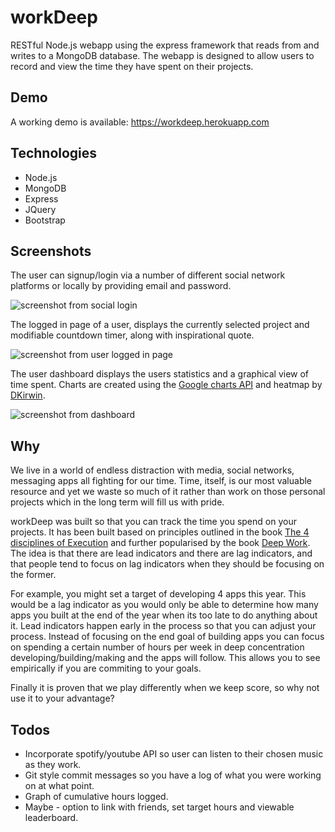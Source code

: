 # workDeep

RESTful Node.js webapp using the express framework that reads from and writes to a MongoDB database. The webapp is designed to allow users to record and view the time they have spent on their projects. 

## Demo

A working demo is available: https://workdeep.herokuapp.com 

## Technologies

* Node.js
* MongoDB
* Express
* JQuery
* Bootstrap

## Screenshots

The user can signup/login via a number of different social network platforms or locally by providing email and password.

![screenshot from social login](https://user-images.githubusercontent.com/24863798/37415836-43e1f0e8-27a4-11e8-9316-c2a6a0e81443.png)

The logged in page of a user, displays the currently selected project and modifiable countdown timer, along with inspirational quote.

![screenshot from user logged in page](https://user-images.githubusercontent.com/24863798/37415392-3cdf96e8-27a3-11e8-9699-73ffd9154ab2.png)

The user dashboard displays the users statistics and a graphical view of time spent. Charts are created using the [Google charts API](https://developers.google.com/chart/interactive/docs/quick_start) and heatmap by [DKirwin](https://github.com/DKirwan/calendar-heatmap).

![screenshot from dashboard](https://user-images.githubusercontent.com/24863798/37416179-048b5a6e-27a5-11e8-9efe-0bf56b78a24d.png)


## Why

We live in a world of endless distraction with media, social networks, messaging apps all fighting for our time. Time, itself, is our most valuable resource and yet we waste so much of it rather than work on those personal projects which in the long term will fill us with pride.

workDeep was built so that you can track the time you spend on your projects. It has been built based on principles outlined in the book [The 4 disciplines of Execution](https://www.amazon.com/Disciplines-Execution-Achieving-Wildly-Important/dp/1451627068/ref=sr_1_1?ie=UTF8&qid=1521045844&sr=8-1&keywords=4+disciplines+of+execution+book) and further popularised by the book [Deep Work](https://www.amazon.com/Deep-Work-Focused-Success-Distracted/dp/1455586692/ref=sr_1_1?s=books&ie=UTF8&qid=1521045911&sr=1-1&keywords=deep+work). The idea is that there are lead indicators and there are lag indicators, and that people tend to focus on lag indicators when they should be focusing on the former.  

For example, you might set a target of developing 4 apps this year. This would be a lag indicator as you would only be able to determine how many apps you built at the end of the year when its too late to do anything about it. Lead indicators happen early in the process so that you can adjust your process. Instead of focusing on the end goal of building apps you can focus on spending a certain number of hours per week in deep concentration developing/building/making and the apps will follow. This allows you to see empirically if you are commiting to your goals. 

Finally it is proven that we play differently when we keep score, so why not use it to your advantage?  

## Todos

* Incorporate spotify/youtube API so user can listen to their chosen music as they work.
* Git style commit messages so you have a log of what you were working on at what point.
* Graph of cumulative hours logged.
* Maybe - option to link with friends, set target hours and viewable leaderboard.

